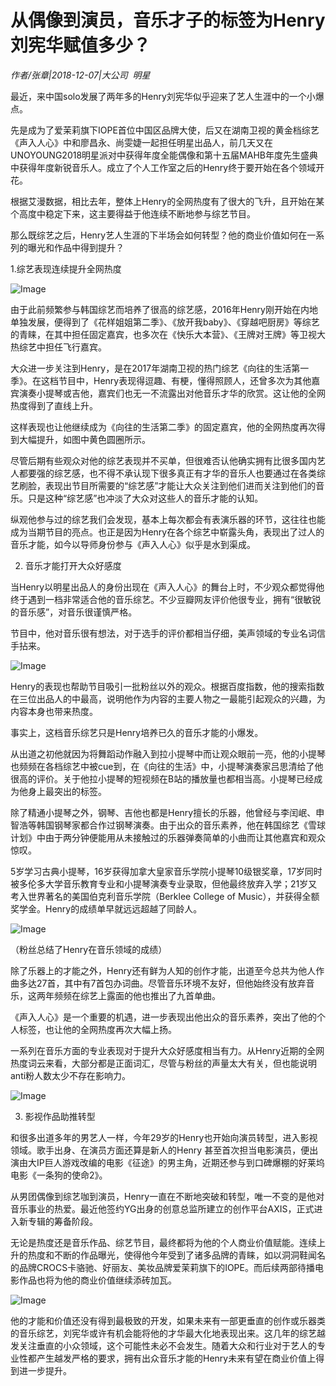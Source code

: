 # 从偶像到演员，音乐才子的标签为Henry刘宪华赋值多少？

*作者/张章|2018-12-07|大公司 
                                                明星*

最近，来中国solo发展了两年多的Henry刘宪华似乎迎来了艺人生涯中的一个小爆点。

先是成为了爱茉莉旗下IOPE首位中国区品牌大使，后又在湖南卫视的黄金档综艺《声入人心》中和廖昌永、尚雯婕一起担任明星出品人，前几天又在UNOYOUNG2018明星派对中获得年度全能偶像和第十五届MAHB年度先生盛典中获得年度新锐音乐人。成立了个人工作室之后的Henry终于要开始在各个领域开花。

根据艾漫数据，相比去年，整体上Henry的全网热度有了很大的飞升，且开始在某个高度中稳定下来，这主要得益于他连续不断地参与综艺节目。

那么既综艺之后，Henry艺人生涯的下半场会如何转型？他的商业价值如何在一系列的曝光和作品中得到提升？

1.综艺表现连续提升全网热度

![Image](http://p99.pstatp.com/large/pgc-image/441a01df78ee489d887d489a96d3f36e)

由于此前频繁参与韩国综艺而培养了很高的综艺感，2016年Henry刚开始在内地单独发展，便得到了《花样姐姐第二季》、《放开我baby》、《穿越吧厨房》等综艺的青睐，在其中担任固定嘉宾，也多次在《快乐大本营》、《王牌对王牌》等卫视大热综艺中担任飞行嘉宾。

大众进一步关注到Henry，是在2017年湖南卫视的热门综艺《向往的生活第一季》。在这档节目中，Henry表现得逗趣、有梗，懂得照顾人，还曾多次为其他嘉宾演奏小提琴或吉他，嘉宾们也无一不流露出对他音乐才华的欣赏。这让他的全网热度得到了直线上升。

这样表现也让他继续成为《向往的生活第二季》的固定嘉宾，他的全网热度再次得到大幅提升，如图中黄色圆圈所示。

尽管后期有些观众对他的综艺表现并不买单，但很难否认他确实拥有比很多国内艺人都要强的综艺感，也不得不承认现下很多真正有才华的音乐人也要通过在各类综艺刷脸，表现出节目所需要的“综艺感”才能让大众关注到他们进而关注到他们的音乐。只是这种“综艺感”也冲淡了大众对这些人的音乐才能的认知。

纵观他参与过的综艺我们会发现，基本上每次都会有表演乐器的环节，这往往也能成为当期节目的亮点。也正是因为Henry在各个综艺中崭露头角，表现出了过人的音乐才能，如今以导师身份参与《声入人心》似乎是水到渠成。

2. 音乐才能打开大众好感度

当Henry以明星出品人的身份出现在《声入人心》的舞台上时，不少观众都觉得他终于遇到一档非常适合他的音乐综艺。不少豆瓣网友评价他很专业，拥有“很敏锐的音乐感”，对音乐很谨慎严格。

节目中，他对音乐很有想法，对于选手的评价都相当仔细，美声领域的专业名词信手拈来。

![Image](http://p3.pstatp.com/large/pgc-image/f294b83006c545579d8d1c0d587de9cb)

Henry的表现也帮助节目吸引一批粉丝以外的观众。根据百度指数，他的搜索指数在三位出品人的中最高，说明他作为内容的主要人物之一最能引起观众的兴趣，为内容本身也带来热度。

事实上，这档音乐综艺只是Henry培养已久的音乐才能的小爆发。

从出道之初他就因为将舞蹈动作融入到拉小提琴中而让观众眼前一亮，他的小提琴也频频在各档综艺中被cue到，在《向往的生活》中，小提琴演奏家吕思清给了他很高的评价。关于他拉小提琴的短视频在B站的播放量也都相当高。小提琴已经成为他身上最突出的标签。

除了精通小提琴之外，钢琴、吉他也都是Henry擅长的乐器，他曾经与李闰岷、申智浩等韩国钢琴家都合作过钢琴演奏。由于出众的音乐素养，他在韩国综艺《雪球计划》中由于两分钟便能用从未接触过的乐器弹奏简单的小曲而让其他嘉宾和观众惊叹。

5岁学习古典小提琴，16岁获得加拿大皇家音乐学院小提琴10级银奖章，17岁同时被多伦多大学音乐教育专业和小提琴演奏专业录取，但他最终放弃入学；21岁又考入世界著名的美国伯克利音乐学院（Berklee College of Music），并获得全额奖学金。Henry的成绩单早就远远超越了同龄人。

![Image](http://p3.pstatp.com/large/pgc-image/8174f8fc2efc488fa7fafb4491b09d58)

（粉丝总结了Henry在音乐领域的成绩）

除了乐器上的才能之外，Henry还有鲜为人知的创作才能，出道至今总共为他人作曲多达27首，其中有7首包办词曲。尽管音乐环境不友好，但他始终没有放弃音乐，这两年频频在综艺上露面的他也推出了九首单曲。

《声入人心》是一个重要的机遇，进一步表现出他出众的音乐素养，突出了他的个人标签，也让他的全网热度再次大幅上扬。

一系列在音乐方面的专业表现对于提升大众好感度相当有力。从Henry近期的全网热度词云来看，大部分都是正面词汇，尽管与粉丝的声量太大有关，但也能说明anti粉人数太少不存在影响力。

![Image](http://p3.pstatp.com/large/pgc-image/335902d0f764450aa1770d7932d3d04b)

3. 影视作品助推转型

和很多出道多年的男艺人一样，今年29岁的Henry也开始向演员转型，进入影视领域。歌手出身、在演员方面还算是新人的Henry 甚至首次担当电影演员，便出演由大IP巨人游戏改编的电影《征途》的男主角，近期还参与到口碑爆棚的好莱坞电影《一条狗的使命2》。

从男团偶像到综艺咖到演员，Henry一直在不断地突破和转型，唯一不变的是他对音乐事业的热爱。最近他签约YG出身的创意总监所建立的创作平台AXIS，正式进入新专辑的筹备阶段。

无论是热度还是音乐作品、综艺节目，最终都将为他的个人商业价值赋能。连续上升的热度和不断的作品曝光，使得他今年受到了诸多品牌的青睐，如以洞洞鞋闻名的品牌CROCS卡骆驰、好丽友、美妆品牌爱茉莉旗下的IOPE。而后续两部待播电影作品也将为他的商业价值继续添砖加瓦。

![Image](http://p99.pstatp.com/large/pgc-image/02d291622f9f456ca5a3734f85836c2b)

他的才能和价值还没有得到最极致的开发，如果未来有一部更垂直的创作或乐器类的音乐综艺，刘宪华或许有机会能将他的才华最大化地表现出来。这几年的综艺越发关注垂直的小众领域，这个可能性未必不会发生。随着大众和行业对于艺人的专业性都产生越发严格的要求，拥有出众音乐才能的Henry未来有望在商业价值上得到进一步提升。

